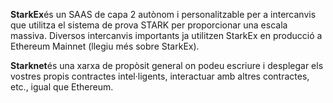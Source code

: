 **StarkEx**és un SAAS de capa 2 autònom i personalitzable per a intercanvis que utilitza el sistema de prova STARK per proporcionar una escala massiva. Diversos intercanvis importants ja utilitzen StarkEx en producció a Ethereum Mainnet (llegiu més sobre StarkEx).

**Starknet**és una xarxa de propòsit general on podeu escriure i desplegar els vostres propis contractes intel·ligents, interactuar amb altres contractes, etc., igual que Ethereum.